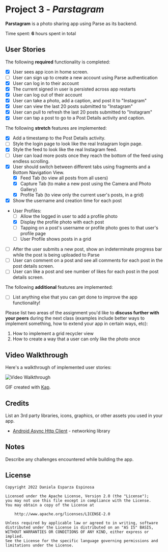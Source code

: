 # Project 3 - *Parstagram*

**Parstagram** is a photo sharing app using Parse as its backend.

Time spent: **6** hours spent in total

## User Stories

The following **required** functionality is completed:

- [X] User sees app icon in home screen.
- [ ] User can sign up to create a new account using Parse authentication
- [X] User can log in to their account
- [X] The current signed in user is persisted across app restarts
- [X] User can log out of their account
- [X] User can take a photo, add a caption, and post it to "Instagram"
- [X] User can view the last 20 posts submitted to "Instagram"
- [X] User can pull to refresh the last 20 posts submitted to "Instagram"
- [X] User can tap a post to go to a Post Details activity and caption.

The following **stretch** features are implemented:

- [X] Add a timestamp to the Post Details activity.
- [ ] Style the login page to look like the real Instagram login page.
- [X] Style the feed to look like the real Instagram feed.
- [ ] User can load more posts once they reach the bottom of the feed using endless scrolling.
- [X] User should switch between different tabs using fragments and a Bottom Navigation View.
  - [X] Feed Tab (to view all posts from all users)
  - [X] Capture Tab (to make a new post using the Camera and Photo Gallery)
  - [X] Profile Tab (to view only the current user's posts, in a grid)
- [X] Show the username and creation time for each post
- User Profiles:
  - [ ] Allow the logged in user to add a profile photo
  - [X] Display the profile photo with each post
  - [ ] Tapping on a post's username or profile photo goes to that user's profile page
  - [ ] User Profile shows posts in a grid
- [ ] After the user submits a new post, show an indeterminate progress bar while the post is being uploaded to Parse
- [ ] User can comment on a post and see all comments for each post in the post details screen.
- [ ] User can like a post and see number of likes for each post in the post details screen.

The following **additional** features are implemented:

- [ ] List anything else that you can get done to improve the app functionality!

Please list two areas of the assignment you'd like to **discuss further with your peers** during the next class (examples include better ways to implement something, how to extend your app in certain ways, etc):

1. How to implement a grid recycler view
2. How to create a way that a user can only like the photo once

## Video Walkthrough

Here's a walkthrough of implemented user stories:

<img src='http://i.imgur.com/link/to/your/gif/file.gif' title='Video Walkthrough' width='' alt='Video Walkthrough' />

GIF created with [Kap](https://getkap.co/).

## Credits

List an 3rd party libraries, icons, graphics, or other assets you used in your app.

- [Android Async Http Client](http://loopj.com/android-async-http/) - networking library


## Notes

Describe any challenges encountered while building the app.

## License

    Copyright 2022 Daniela Esparza Espinosa

    Licensed under the Apache License, Version 2.0 (the "License");
    you may not use this file except in compliance with the License.
    You may obtain a copy of the License at

        http://www.apache.org/licenses/LICENSE-2.0

    Unless required by applicable law or agreed to in writing, software
    distributed under the License is distributed on an "AS IS" BASIS,
    WITHOUT WARRANTIES OR CONDITIONS OF ANY KIND, either express or implied.
    See the License for the specific language governing permissions and
    limitations under the License.
